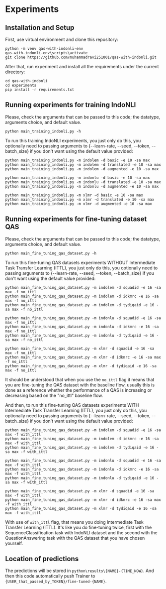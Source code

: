 # Experiments

## Installation and Setup

First, use virtual environment and clone this repository:
```
python -m venv qas-with-indonli-env
qas-with-indonli-env\scripts\activate
git clone https://github.com/muhammadravi251001/qas-with-indonli.git
```

After that, run experiment and install all the requirements under the current directory:
```
cd qas-with-indonli
cd experiments
pip install -r requirements.txt
```

## Running experiments for training IndoNLI

Please, check the arguments that can be passed to this code; the datatype, arguments choice, and default value.
```
python main_training_indonli.py -h
```

To run this training IndoNLI experiments, you just only do this, you optionally need to passing arguments to {--learn-rate, --seed, --token, --batch_size} if you don't want using the default value provided:
```
python main_training_indonli.py -m indolem -d basic -e 10 -sa max
python main_training_indonli.py -m indolem -d translated -e 10 -sa max
python main_training_indonli.py -m indolem -d augmented -e 10 -sa max

python main_training_indonli.py -m indonlu -d basic -e 10 -sa max
python main_training_indonli.py -m indonlu -d translated -e 10 -sa max
python main_training_indonli.py -m indonlu -d augmented -e 10 -sa max

python main_training_indonli.py -m xlmr -d basic -e 10 -sa max
python main_training_indonli.py -m xlmr -d translated -e 10 -sa max
python main_training_indonli.py -m xlmr -d augmented -e 10 -sa max
```

## Running experiments for fine-tuning dataset QAS

Please, check the arguments that can be passed to this code; the datatype, arguments choice, and default value.
```
python main_fine_tuning_qas_dataset.py -h
```

To run this fine-tuning QAS datasets experiments WITHOUT Intermediate Task Transfer Learning (ITTL), you just only do this, you optionally need to passing arguments to {--learn-rate, --seed, --token, --batch_size} if you don't want using the default value provided:
```
python main_fine_tuning_qas_dataset.py -m indolem -d squadid -e 16 -sa max -f no_ittl
python main_fine_tuning_qas_dataset.py -m indolem -d idkmrc -e 16 -sa max -f no_ittl
python main_fine_tuning_qas_dataset.py -m indolem -d tydiqaid -e 16 -sa max -f no_ittl

python main_fine_tuning_qas_dataset.py -m indonlu -d squadid -e 16 -sa max -f no_ittl
python main_fine_tuning_qas_dataset.py -m indonlu -d idkmrc -e 16 -sa max -f no_ittl
python main_fine_tuning_qas_dataset.py -m indonlu -d tydiqaid -e 16 -sa max -f no_ittl

python main_fine_tuning_qas_dataset.py -m xlmr -d squadid -e 16 -sa max -f no_ittl
python main_fine_tuning_qas_dataset.py -m xlmr -d idkmrc -e 16 -sa max -f no_ittl
python main_fine_tuning_qas_dataset.py -m xlmr -d tydiqaid -e 16 -sa max -f no_ittl
```

It should be understood that when you use the `no_ittl` flag it means that you are fine-tuning the QAS dataset with the baseline flow, usually this is done as a reference whether the performance of a QAS is increasing or decreasing based on the "no_ittl" baseline flow.

And then, to run this fine-tuning QAS datasets experiments WITH Intermediate Task Transfer Learning (ITTL), you just only do this, you optionally need to passing arguments to {--learn-rate, --seed, --token, --batch_size} if you don't want using the default value provided:
```
python main_fine_tuning_qas_dataset.py -m indolem -d squadid -e 16 -sa max -f with_ittl
python main_fine_tuning_qas_dataset.py -m indolem -d idkmrc -e 16 -sa max -f with_ittl
python main_fine_tuning_qas_dataset.py -m indolem -d tydiqaid -e 16 -sa max -f with_ittl

python main_fine_tuning_qas_dataset.py -m indonlu -d squadid -e 16 -sa max -f with_ittl
python main_fine_tuning_qas_dataset.py -m indonlu -d idkmrc -e 16 -sa max -f with_ittl
python main_fine_tuning_qas_dataset.py -m indonlu -d tydiqaid -e 16 -sa max -f with_ittl

python main_fine_tuning_qas_dataset.py -m xlmr -d squadid -e 16 -sa max -f with_ittl
python main_fine_tuning_qas_dataset.py -m xlmr -d idkmrc -e 16 -sa max -f with_ittl
python main_fine_tuning_qas_dataset.py -m xlmr -d tydiqaid -e 16 -sa max -f with_ittl
```

With use of `with_ittl` flag, that means you doing Intermediate Task Transfer Learning (ITTL). It's like you do fine-tuning twice, first with the SequenceClassification task with IndoNLI dataset and the second with the QuestionAnswering task with the QAS dataset that you have chosen yourself.

## Location of predictions

The predictions will be stored in `python\results\{NAME}-{TIME_NOW}`. And then this code automatically push Trainer to `{USER_that_passed_by_TOKEN}/fine-tuned-{NAME}`.
